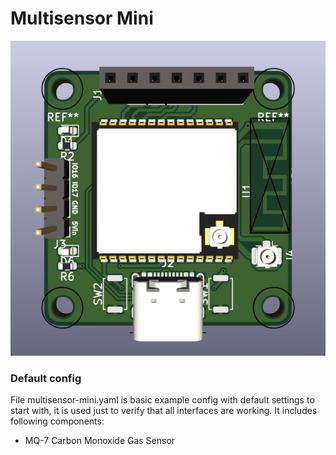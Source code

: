 # Multisensor Mini

![Multisensor Mini](../images/multisensor-mini.jpg)

### Default config

File multisensor-mini.yaml is basic example config with default settings to start with, it is used just to verify that all interfaces are working. It includes following components:
- MQ-7 Carbon Monoxide Gas Sensor
